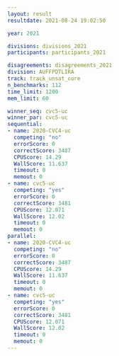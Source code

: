```yaml
---
layout: result
resultdate: 2021-08-24 19:02:50

year: 2021

divisions: divisions_2021
participants: participants_2021

disagreements: disagreements_2021
division: AUFFPDTLIRA
track: track_unsat_core
n_benchmarks: 112
time_limit: 1200
mem_limit: 60

winner_seq: cvc5-uc
winner_par: cvc5-uc
sequential:
- name: 2020-CVC4-uc
  competing: "no"
  errorScore: 0
  correctScore: 3487
  CPUScore: 14.29
  WallScore: 11.637
  timeout: 0
  memout: 0
- name: cvc5-uc
  competing: "yes"
  errorScore: 0
  correctScore: 3481
  CPUScore: 12.071
  WallScore: 12.02
  timeout: 0
  memout: 0
parallel:
- name: 2020-CVC4-uc
  competing: "no"
  errorScore: 0
  correctScore: 3487
  CPUScore: 14.29
  WallScore: 11.637
  timeout: 0
  memout: 0
- name: cvc5-uc
  competing: "yes"
  errorScore: 0
  correctScore: 3481
  CPUScore: 12.071
  WallScore: 12.02
  timeout: 0
  memout: 0
---
```

